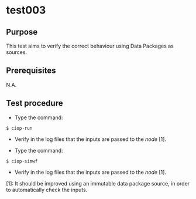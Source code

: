 # test003

## Purpose

This test aims to verify the correct behaviour using Data Packages as sources.

## Prerequisites

N.A.

## Test procedure

* Type the command:

```
$ ciop-run
```

* Verify in the log files that the inputs are passed to the *node* [1].

* Type the command:

```
$ ciop-simwf
```

* Verify in the log files that the inputs are passed to the *node* [1].

 [1]: It should be improved using an immutable data package source, in order to automatically check the inputs. 
